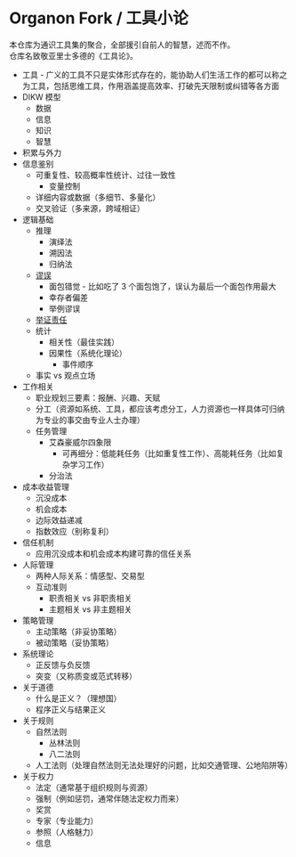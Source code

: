 # Organon Fork / 工具小论
本仓库为通识工具集的聚合，全部援引自前人的智慧，述而不作。  
仓库名致敬亚里士多德的《工具论》。  

* 工具 - 广义的工具不只是实体形式存在的，能协助人们生活工作的都可以称之为工具，包括思维工具，作用涵盖提高效率、打破先天限制或纠错等各方面
* DIKW 模型
  * 数据
  * 信息
  * 知识
  * 智慧
* 积累与外力
* 信息鉴别
  * 可重复性、较高概率性统计、过往一致性
    * 变量控制
  * 详细内容或数据（多细节、多量化）
  * 交叉验证（多来源，跨域相证）
* 逻辑基础
  * 推理
    * 演绎法
    * 溯因法
    * 归纳法
  * [谬误](https://zh.wikipedia.org/zh-hans/%E8%AC%AC%E8%AA%A4%E5%88%97%E8%A1%A8)
    * 面包错觉 - 比如吃了 3 个面包饱了，误认为最后一个面包作用最大
    * 幸存者偏差
    * 举例谬误
  * [举证责任](https://zh.wikipedia.org/zh-hans/%E8%88%89%E8%AD%89%E8%B2%AC%E4%BB%BB_(%E5%93%B2%E5%AD%B8))
  * 统计
    * 相关性（最佳实践）
    * 因果性（系统化理论）
      * 事件顺序
  * 事实 vs 观点立场
* 工作相关
  * 职业规划三要素：报酬、兴趣、天赋
  * 分工（资源如系统、工具，都应该考虑分工，人力资源也一样具体可归纳为专业的事交由专业人士办理）
  * 任务管理
    * 艾森豪威尔四象限
      * 可再细分：低能耗任务（比如重复性工作）、高能耗任务（比如复杂学习工作）
    * 分治法
* 成本收益管理
  * 沉没成本
  * 机会成本
  * 边际效益递减
  * 指数效应（别称复利）
* 信任机制
  * 应用沉没成本和机会成本构建可靠的信任关系
* 人际管理
  * 两种人际关系：情感型、交易型
  * 互动准则
    * 职责相关 vs 非职责相关
    * 主题相关 vs 非主题相关
* 策略管理
  * 主动策略（非妥协策略）
  * 被动策略（妥协策略）
* 系统理论
  * 正反馈与负反馈
  * 突变（又称质变或范式转移）
* 关于道德
  * 什么是正义？（理想国）
  * 程序正义与结果正义
* 关于规则
  * 自然法则
    * 丛林法则
    * 八二法则
  * 人工法则（处理自然法则无法处理好的问题，比如交通管理、公地陷阱等）
* 关于权力
  * 法定（通常基于组织规则与资源）
  * 强制（例如惩罚，通常伴随法定权力而来）
  * 奖赏
  * 专家（专业能力）
  * 参照（人格魅力）
  * 信息

